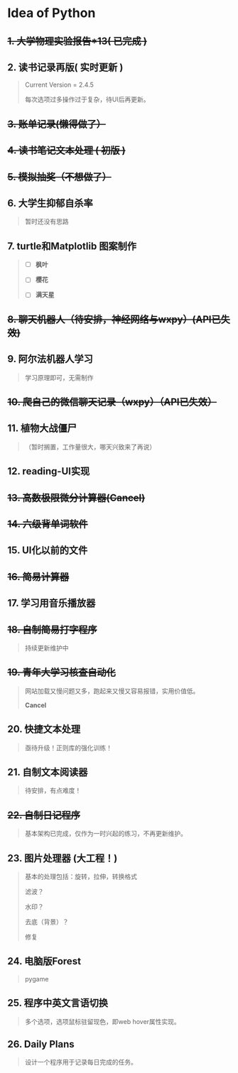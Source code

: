 # Idea of Python

## ~~1. 大学物理实验报告*13( 已完成 )~~

## 2. 读书记录再版( 实时更新 )

> Current Version = 2.4.5
>
> 每次选项过多操作过于复杂，待UI后再更新。

## ~~3. 账单记录(懒得做了）~~

## ~~4. 读书笔记文本处理 ( 初版 )~~

## ~~5. 模拟抽奖（不想做了）~~

## 6. 大学生抑郁自杀率

> 暂时还没有思路

## 7. turtle和Matplotlib 图案制作

> - [ ] **枫叶**
>
> - [ ] **樱花**
>
> - [ ] **满天星**

## ~~8. 聊天机器人（待安排，神经网络与wxpy）(API已失效)~~

## 9. 阿尔法机器人学习

> 学习原理即可，无需制作

## ~~10. 爬自己的微信聊天记录（wxpy）（API已失效）~~

## 11. 植物大战僵尸

> （暂时搁置，工作量很大，哪天兴致来了再说）

## 12. reading-UI实现

## ~~13. 高数极限微分计算器(Cancel)~~

## ~~14. 六级背单词软件~~

## 15. UI化以前的文件

## ~~16. 简易计算器~~

## 17. 学习用音乐播放器

## ~~18. 自制简易打字程序~~ 

> 持续更新维护中

## ~~19. 青年大学习核查自动化~~ 

> 网站加载又慢问题又多，跑起来又慢又容易报错，实用价值低。
>
> **Cancel**

## 20. 快捷文本处理 

> 亟待升级！正则库的强化训练！

## 21. 自制文本阅读器 

> 待安排，有点难度！

## ~~22. 自制日记程序~~ 

> 基本架构已完成，仅作为一时兴起的练习，不再更新维护。

## 23. 图片处理器 (大工程！)

> 基本的处理包括：旋转，拉伸，转换格式
>
> 滤波？
>
> 水印？
>
> 去底（背景）？
>
> 修复

## 24. 电脑版Forest 

> pygame

## 25. 程序中英文言语切换

> 多个选项，选项鼠标驻留现色，即web hover属性实现。

## 26. Daily Plans

> 设计一个程序用于记录每日完成的任务。

